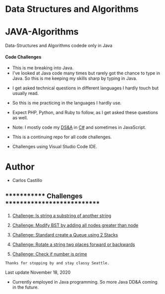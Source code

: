 # Data Structures and Algorithms
# JAVA-Algorithms
Data-Structures and Algorithms codede only in Java


#### Code Challenges

*  This is me breaking into Java.
&nbsp;
* I've looked at Java code many times but rarely got the chance to type in Java.  So this is me keeping my skills sharp by typing in Java.
&nbsp;
- I get asked technical questions in different languages I hardly touch but usually read.
- So this is me practicing in the languages I hardly use.
- Expect PHP, Python, and Ruby to follow, as I get asked these questions as well.

- Note:  I mostly code my [DS&A](https://github.com/castillocarlosr/data-structures-and-algorithms) in [C#](https://github.com/castillocarlosr/data-structures-and-algorithms) and sometimes in JavaScript.

* This is a continuing repo for all  code challenges.

* Challenges using Visual Studio Code IDE.

# Author
* Carlos Castillo

## *********** Challenges **************************
1. [Challenge: Is string a substring of another string](StringSubstring)

2. [Challenge: Modify BST by adding all nodes greater than node](ModifyBST)

3. [Challenge: Standard create a Queue using 2 Stacks](Queue2Stacks)

4. [Challenge: Rotate a string two places forward or backwards](rotateString2)

5. [Challenge: Check if number is prime](CheckPrimality)

```
Thanks for stopping by and stay classy Seattle.
```
Last update November 18, 2020


- Currently employed in Java programming.  So more Java DD&A coming in the future.

